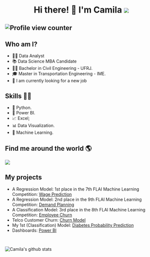 

<h1 align="center"> Hi there!  👋 I'm Camila    <a href="https://www.linkedin.com/in/camila-maestrelli-leobons/" target="_blank"><img src="https://img.shields.io/badge/-LinkedIn-%230077B5?style=flat&logo=linkedin&logoColor=white" target="_blank"></a>
 

## ![Profile view counter ](https://komarev.com/ghpvc/?username=camilamaestrelli&color=blue&style=for-the-badge)
 


## Who am I? 


* 👩‍💻 Data Analyst 
* 📚 Data Science MBA Candidate
* 👩‍🎓 Bachelor in Civil Engineering - UFRJ.
* 🎓 Master in Transportation Engineering - IME.
* 🔩 I am currently looking for a new job





## Skills 👩‍💻

* 🐍 Python.
* 🧮 Power BI.
* 📈 Excel;
* 📊 Data Visualization.
* 🔮 Machine Learning. 


## Find me around the world :earth_americas:

 <a href="https://www.linkedin.com/in/camila-maestrelli-leobons/"><img src="https://img.shields.io/badge/linkedin-%230077B5.svg?&style=for-the-badge&logo=linkedin&logoColor=white" /><a/>



## **My projects**

* A Regression Model: 1st place in the 7th FLAI Machine Learning Competition: [Wage Prediction](https://github.com/camilamaestrelli/Wage-Prediction-a-Regression-Competition)
* A Regression Model: 2nd place in the 9th FLAI Machine Learning Competition: [Demand Planning](https://github.com/camilamaestrelli/Demand-Forecasting-Regression_Competition)
* A Classification Model: 3rd place in the 8th FLAI Machine Learning Competition: [Employee Churn](https://github.com/camilamaestrelli/Employee-Churn-Classification-Competition)
* Telco Customer Churn: [Churn Model](https://github.com/camilamaestrelli/Telco-Customer-Churn)
* My 1st (Classification) Model: [Diabetes Probability Prediction](https://github.com/camilamaestrelli/Diabetes_probability_prediction)
* Dashboards: [Power BI](https://sites.google.com/view/portflio-bi-camilamaestrelli)
 
 
 <br>

![Camila's github stats](https://github-readme-stats.vercel.app/api?username=camilamaestrelli&show_icons=true&theme=radical&hide_rank=false)

<!--
**camilamaestrelli/camilamaestrelli** is a ✨ _special_ ✨ repository because its `README.md` (this file) appears on your GitHub profile.

Here are some ideas to get you started:

- 🔭 I’m currently working on ...
- 🌱 I’m currently learning ...
- 👯 I’m looking to collaborate on ...
- 🤔 I’m looking for help with ...
- 💬 Ask me about ...
- 📫 How to reach me: ...
- 😄 Pronouns: ...
- ⚡ Fun fact: ...
-->
